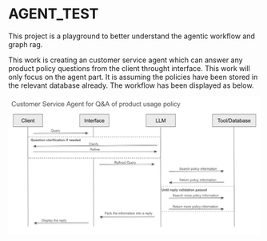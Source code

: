 # AGENT_TEST

This project is a playground to better understand the agentic workflow and graph rag.

This work is creating an customer service agent which can answer any product policy questions from the client throught interface. 
This work will only focus on the agent part. It is assuming the policies have been stored in the relevant database already. 
The workflow has been displayed as below. 

![Alt text](./A5AD6FAD-AB91-4A97-A340-C646FF5A86FF.png?raw=true "Optional Title")